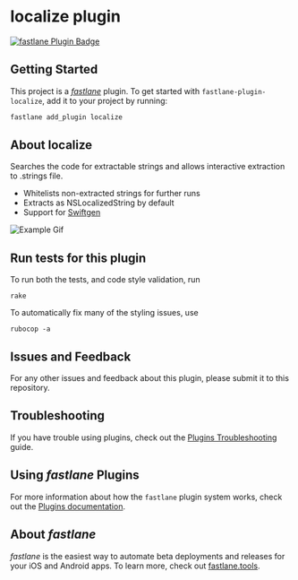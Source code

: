 # localize plugin

[![fastlane Plugin Badge](https://rawcdn.githack.com/fastlane/fastlane/master/fastlane/assets/plugin-badge.svg)](https://rubygems.org/gems/fastlane-plugin-localize)

## Getting Started

This project is a [_fastlane_](https://github.com/fastlane/fastlane) plugin. To get started with `fastlane-plugin-localize`, add it to your project by running:

```bash
fastlane add_plugin localize
```

## About localize

Searches the code for extractable strings and allows interactive extraction to .strings file.

- Whitelists non-extracted strings for further runs
- Extracts as NSLocalizedString by default
- Support for [Swiftgen](https://github.com/SwiftGen/SwiftGen)

![Example Gif](https://github.com/num42/fastlane-plugin-localize/raw/master/Localize.gif)


## Run tests for this plugin

To run both the tests, and code style validation, run

```
rake
```

To automatically fix many of the styling issues, use
```
rubocop -a
```

## Issues and Feedback

For any other issues and feedback about this plugin, please submit it to this repository.

## Troubleshooting

If you have trouble using plugins, check out the [Plugins Troubleshooting](https://docs.fastlane.tools/plugins/plugins-troubleshooting/) guide.

## Using _fastlane_ Plugins

For more information about how the `fastlane` plugin system works, check out the [Plugins documentation](https://docs.fastlane.tools/plugins/create-plugin/).

## About _fastlane_

_fastlane_ is the easiest way to automate beta deployments and releases for your iOS and Android apps. To learn more, check out [fastlane.tools](https://fastlane.tools).
